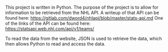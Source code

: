 This project is written in Python. The purpose of the project is to allow for information to be retrieved from the NHL API.
A writeup of that API can be found here: https://gitlab.com/dword4/nhlapi/blob/master/stats-api.md
One of the links of the API can be found here: https://statsapi.web.nhl.com/api/v1/teams/

To read the data from the website, JSON is used to retrieve the data, which then allows Python to read and access the data.
